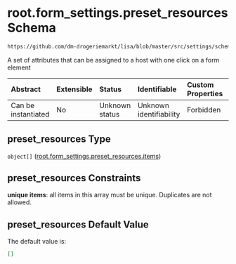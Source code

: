 # root.form_settings.preset_resources Schema

```txt
https://github.com/dm-drogeriemarkt/lisa/blob/master/src/settings/schema.json#/properties/form_settings/properties/preset_resources
```

A set of attributes that can be assigned to a host with one click on a form element

| Abstract            | Extensible | Status         | Identifiable            | Custom Properties | Additional Properties | Access Restrictions | Defined In                                                                              |
| :------------------ | :--------- | :------------- | :---------------------- | :---------------- | :-------------------- | :------------------ | :-------------------------------------------------------------------------------------- |
| Can be instantiated | No         | Unknown status | Unknown identifiability | Forbidden         | Allowed               | none                | [settings.schema.json*](../../src/settings/settings.schema.json "open original schema") |

## preset_resources Type

`object[]` ([root.form_settings.preset_resources.items](settings-properties-rootform_settings-properties-rootform_settingspreset_resources-rootform_settingspreset_resourcesitems.md))

## preset_resources Constraints

**unique items**: all items in this array must be unique. Duplicates are not allowed.

## preset_resources Default Value

The default value is:

```json
[]
```
